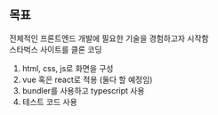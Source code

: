 ## 목표
전체적인 프론트엔드 개발에 필요한 기술을 경험하고자 시작함
<br/>
스타벅스 사이트를 클론 코딩

1. html, css, js로 화면을 구성
2. vue 혹은 react로 적용 (둘다 할 예정임)
3. bundler를 사용하고 typescript 사용
4. 테스트 코드 사용


